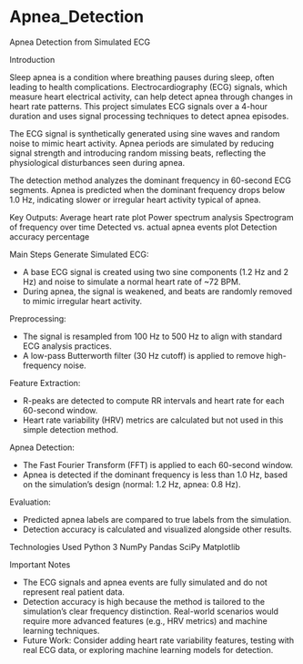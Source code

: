 # Apnea_Detection
Apnea Detection from Simulated ECG

Introduction

Sleep apnea is a condition where breathing pauses during sleep, often leading to health complications. Electrocardiography (ECG) signals, which measure heart electrical activity, can help detect apnea through changes in heart rate patterns. This project simulates ECG signals over a 4-hour duration and uses signal processing techniques to detect apnea episodes.

The ECG signal is synthetically generated using sine waves and random noise to mimic heart activity. Apnea periods are simulated by reducing signal strength and introducing random missing beats, reflecting the physiological disturbances seen during apnea.

The detection method analyzes the dominant frequency in 60-second ECG segments. Apnea is predicted when the dominant frequency drops below 1.0 Hz, indicating slower or irregular heart activity typical of apnea.

Key Outputs:
Average heart rate plot
Power spectrum analysis
Spectrogram of frequency over time
Detected vs. actual apnea events plot
Detection accuracy percentage

Main Steps
Generate Simulated ECG: 
- A base ECG signal is created using two sine components (1.2 Hz and 2 Hz) and noise to simulate a normal heart rate of ~72 BPM.
- During apnea, the signal is weakened, and beats are randomly removed to mimic irregular heart activity.

Preprocessing:
- The signal is resampled from 100 Hz to 500 Hz to align with standard ECG analysis practices.
- A low-pass Butterworth filter (30 Hz cutoff) is applied to remove high-frequency noise.

Feature Extraction:
- R-peaks are detected to compute RR intervals and heart rate for each 60-second window.
- Heart rate variability (HRV) metrics are calculated but not used in this simple detection method.

Apnea Detection:
- The Fast Fourier Transform (FFT) is applied to each 60-second window.
- Apnea is detected if the dominant frequency is less than 1.0 Hz, based on the simulation’s design (normal: 1.2 Hz, apnea: 0.8 Hz).

Evaluation:
- Predicted apnea labels are compared to true labels from the simulation.
- Detection accuracy is calculated and visualized alongside other results.



Technologies Used
Python 3
NumPy
Pandas
SciPy
Matplotlib



Important Notes
- The ECG signals and apnea events are fully simulated and do not represent real patient data.
- Detection accuracy is high because the method is tailored to the simulation’s clear frequency distinction. Real-world scenarios would require more advanced features (e.g., HRV metrics) and machine learning techniques.
- Future Work: Consider adding heart rate variability features, testing with real ECG data, or exploring machine learning models for detection.

